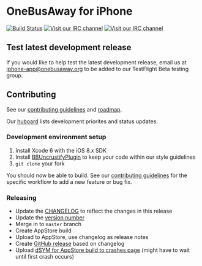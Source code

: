 # OneBusAway for iPhone
[![Build Status](https://img.shields.io/travis/OneBusAway/onebusaway-iphone.svg)](https://travis-ci.org/OneBusAway/onebusaway-iphone)
[![Visit our IRC channel](http://img.shields.io/badge/IRC-%23OneBusAway-green.svg)](https://kiwiirc.com/client/irc.freenode.net/?nick=obauser|?&theme=basic#OneBusAway)
[![Visit our IRC channel](https://img.shields.io/badge/IRC-%23OneBusAway--iPhone-green.svg)](https://kiwiirc.com/client/irc.freenode.net/?nick=obauser|?&theme=basic#OneBusAway-iPhone)

## Test latest development release

If you would like to help test the latest development release, email us at [iphone-app@onebusaway.org](mailto:iphone-app@onebusaway.org) to be added to our TestFlight Beta testing group.

## Contributing

See our [contributing guidelines](CONTRIBUTING.md) and [roadmap](ROADMAP.md).

Our [huboard](http://huboard.com/OneBusAway/onebusaway-iphone/board) lists development priorites and status updates.

### Development environment setup

1. Install Xcode 6 with the iOS 8.x SDK
2. Install [BBUncrustifyPlugin](https://github.com/benoitsan/BBUncrustifyPlugin-Xcode) to keep your code within our style guidelines
3. `git clone` your fork

You should now be able to build. See our [contributing guidelines](CONTRIBUTING.md) for the specific workflow to add a new feature or bug fix.

### Releasing

* Update the [CHANGELOG](CHANGELOG.md) to reflect the changes in this release
* Update the [version number](https://github.com/OneBusAway/onebusaway-iphone/blob/develop/Info.plist#L20)
* Merge in to `master` branch
* Create AppStore build
* Upload to AppStore, use changelog as release notes
* Create [GitHub release](https://github.com/OneBusAway/onebusaway-iphone/releases) based on changelog
* Upload [dSYM for AppStore build to crashes page](https://testflightapp.com/dashboard/apps/776859/crashes/) (might have to wait until first crash occurs)
